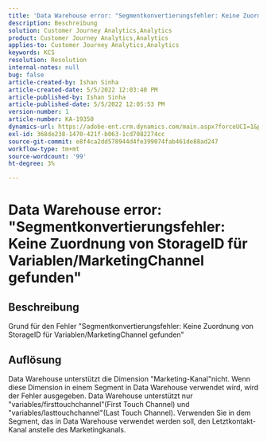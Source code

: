```yaml
---
title: 'Data Warehouse error: "Segmentkonvertierungsfehler: Keine Zuordnung von StorageID für Variablen/MarketingChannel gefunden"'
description: Beschreibung
solution: Customer Journey Analytics,Analytics
product: Customer Journey Analytics,Analytics
applies-to: Customer Journey Analytics,Analytics
keywords: KCS
resolution: Resolution
internal-notes: null
bug: false
article-created-by: Ishan Sinha
article-created-date: 5/5/2022 12:03:40 PM
article-published-by: Ishan Sinha
article-published-date: 5/5/2022 12:05:53 PM
version-number: 1
article-number: KA-19350
dynamics-url: https://adobe-ent.crm.dynamics.com/main.aspx?forceUCI=1&pagetype=entityrecord&etn=knowledgearticle&id=6b3d8862-6bcc-ec11-a7b5-6045bd00db25
exl-id: 368de238-1470-421f-b063-1cd7082274cc
source-git-commit: e8f4ca2dd578944d4fe399074fab461de88ad247
workflow-type: tm+mt
source-wordcount: '99'
ht-degree: 3%

---
```


# Data Warehouse error: &quot;Segmentkonvertierungsfehler: Keine Zuordnung von StorageID für Variablen/MarketingChannel gefunden&quot;

## Beschreibung

Grund für den Fehler &quot;Segmentkonvertierungsfehler: Keine Zuordnung von StorageID für Variablen/MarketingChannel gefunden&quot;

## Auflösung


Data Warehouse unterstützt die Dimension &quot;Marketing-Kanal&quot;nicht. Wenn diese Dimension in einem Segment in Data Warehouse verwendet wird, wird der Fehler ausgegeben. Data Warehouse unterstützt nur &quot;variables/firsttouchchannel&quot;(First Touch Channel) und &quot;variables/lasttouchchannel&quot;(Last Touch Channel). Verwenden Sie in dem Segment, das in Data Warehouse verwendet werden soll, den Letztkontakt-Kanal anstelle des Marketingkanals.

